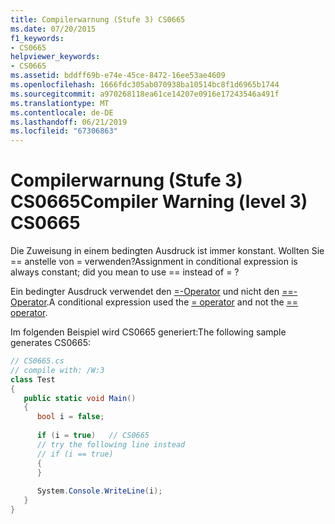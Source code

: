 ```yaml
---
title: Compilerwarnung (Stufe 3) CS0665
ms.date: 07/20/2015
f1_keywords:
- CS0665
helpviewer_keywords:
- CS0665
ms.assetid: bddff69b-e74e-45ce-8472-16ee53ae4609
ms.openlocfilehash: 1666fdc305ab070938ba10514bc8f1d6965b1744
ms.sourcegitcommit: a970268118ea61ce14207e0916e17243546a491f
ms.translationtype: MT
ms.contentlocale: de-DE
ms.lasthandoff: 06/21/2019
ms.locfileid: "67306863"
---
```

# <a name="compiler-warning-level-3-cs0665"></a><span data-ttu-id="1e4d0-102">Compilerwarnung (Stufe 3) CS0665</span><span class="sxs-lookup"><span data-stu-id="1e4d0-102">Compiler Warning (level 3) CS0665</span></span>
<span data-ttu-id="1e4d0-103">Die Zuweisung in einem bedingten Ausdruck ist immer konstant. Wollten Sie == anstelle von = verwenden?</span><span class="sxs-lookup"><span data-stu-id="1e4d0-103">Assignment in conditional expression is always constant; did you mean to use == instead of = ?</span></span>  
  
 <span data-ttu-id="1e4d0-104">Ein bedingter Ausdruck verwendet den [=-Operator](../language-reference/operators/assignment-operator.md) und nicht den [==-Operator](../language-reference/operators/equality-operators.md#equality-operator-).</span><span class="sxs-lookup"><span data-stu-id="1e4d0-104">A conditional expression used the [= operator](../language-reference/operators/assignment-operator.md) and not the [== operator](../language-reference/operators/equality-operators.md#equality-operator-).</span></span>
  
 <span data-ttu-id="1e4d0-105">Im folgenden Beispiel wird CS0665 generiert:</span><span class="sxs-lookup"><span data-stu-id="1e4d0-105">The following sample generates CS0665:</span></span>  
  
```csharp  
// CS0665.cs  
// compile with: /W:3  
class Test  
{  
   public static void Main()  
   {  
      bool i = false;  
  
      if (i = true)   // CS0665  
      // try the following line instead  
      // if (i == true)  
      {  
      }  
  
      System.Console.WriteLine(i);  
   }  
}  
```
